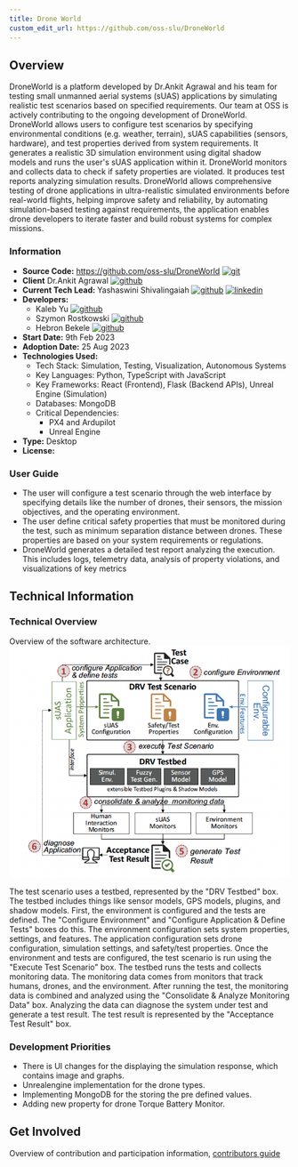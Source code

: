 ```yaml
---
title: Drone World
custom_edit_url: https://github.com/oss-slu/DroneWorld
---
```


## Overview
DroneWorld is a platform developed by Dr.Ankit Agrawal and his team for testing small unmanned aerial systems (sUAS) applications by simulating realistic test scenarios based on specified requirements. Our team at OSS is actively contributing to the ongoing development of DroneWorld. DroneWorld allows users to configure test scenarios by specifying environmental conditions (e.g. weather, terrain), sUAS capabilities (sensors, hardware), and test properties derived from system requirements. It generates a realistic 3D simulation environment using digital shadow models and runs the user's sUAS application within it. DroneWorld monitors and collects data to check if safety properties are violated. It produces test reports analyzing simulation results. DroneWorld allows comprehensive testing of drone applications in ultra-realistic simulated environments before real-world flights, helping improve safety and reliability, by automating simulation-based testing against requirements, the application enables drone developers to iterate faster and build robust systems for complex missions.

### Information

- **Source Code:**  https://github.com/oss-slu/DroneWorld [<img src="/img/git-alt.svg" alt="git" width="25" height="25" />](https://github.com/oss-slu/DroneWorld)
- **Client** Dr.Ankit Agrawal [<img src="/img/github.svg" alt="github" width="25" height="25" />](https://github.com/ankyAgrawal)
- **Current Tech Lead:** Yashaswini Shivalingaiah [<img src="/img/github.svg" alt="github" width="25" height="25" />](https://github.com/yashaswini-slu)  [<img src="/img/linkedin.svg" alt="linkedin" width="25" height="25" />](https://www.linkedin.com/in/yashaswini-shivalingaiah-467a9652/)
- **Developers:**
    - Kaleb Yu [<img src="/img/github.svg" alt="github" width="25" height="25" />](https://github.com/kalyus)
    - Szymon Rostkowski [<img src="/img/github.svg" alt="github" width="25" height="25" />](https://github.com/sr259)
    - Hebron Bekele [<img src="/img/github.svg" alt="github" width="25" height="25" />](https://github.com/hebronh) 
- **Start Date:** 9th Feb 2023
- **Adoption Date:** 25 Aug 2023
- **Technologies Used:**
    - Tech Stack: Simulation, Testing, Visualization, Autonomous Systems
    - Key Languages: Python, TypeScript with JavaScript
    - Key Frameworks: React (Frontend), Flask (Backend APIs), Unreal Engine (Simulation)
    - Databases: MongoDB 
    - Critical Dependencies: 
        - PX4 and Ardupilot
        - Unreal Engine 
- **Type:** Desktop
- **License:**

### User Guide

- The user will configure a test scenario through the web interface by specifying details like the number of drones, their sensors, the mission objectives, and the operating environment.
- The user define critical safety properties that must be monitored during the test, such as minimum separation distance between drones. These properties are based on your system requirements or regulations.
- DroneWorld generates a detailed test report analyzing the execution. This includes logs, telemetry data, analysis of property violations, and visualizations of key metrics

## Technical Information

### Technical Overview

Overview of the software architecture.
![Architecture](DroneWorld%20Architecture.png)

The test scenario uses a testbed, represented by the "DRV Testbed" box. The testbed includes things like sensor models, GPS models, plugins, and shadow models. First, the environment is configured and the tests are defined. The "Configure Environment" and "Configure Application & Define Tests" boxes do this. The environment configuration sets system properties, settings, and features. The application configuration sets drone configuration, simulation settings, and safety/test properties. Once the environment and tests are configured, the test scenario is run using the "Execute Test Scenario" box. The testbed runs the tests and collects monitoring data. The monitoring data comes from monitors that track humans, drones, and the environment. After running the test, the monitoring data is combined and analyzed using the "Consolidate & Analyze Monitoring Data" box. Analyzing the data can diagnose the system under test and generate a test result. The test result is represented by the "Acceptance Test Result" box.

### Development Priorities

- There is UI changes for the displaying the simulation response, which contains image and graphs.
- Unrealengine implementation for the drone types.
- Implementing MongoDB for the storing the pre defined values.
- Adding new property for drone Torque Battery Monitor.

## Get Involved

Overview of contribution and participation information, [contributors guide](https://github.com/oss-slu/DroneWorld/blob/main/readme.md)
 

 